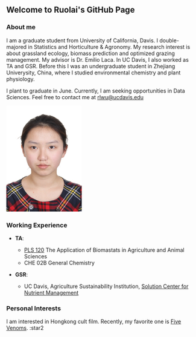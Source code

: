 ## Welcome to Ruolai's GitHub Page

### About me
I am a graduate student from University of California, Davis. I double-majored in Statistics and Horticulture & Agronomy. My research interest is about grassland ecology, biomass prediction and optimized grazing management. My advisor is Dr. Emilio Laca. In UC Davis, I also worked as TA and GSR. Before this I was an undergraduate student in Zhejiang Univerysity, China, where I studied environmental chemistry and plant physiology.

I plant to graduate in June. Currently, I am seeking opportunities in Data Sciences. Feel free to contact me at rlwu@ucdavis.edu

![Image](RuolaiWu.jpg)

### Working Experience
* **TA**: 
    * [PLS 120](http://catalog.ucdavis.edu/programs/PLS/PLScourses.html) The Application of Biomastats in Agriculture and Animal Sciences
    * CHE 02B General Chemistry
    
* **GSR**: 
    * UC Davis, Agriculture Sustainability Institution, [Solution Center for Nutrient Management](http://ucanr.edu/sites/Nutrient_Management_Solutions/)

### Personal Interests
I am interested in Hongkong cult film. Recently, my favorite one is [Five Venoms](https://en.wikipedia.org/wiki/Five_Deadly_Venoms). :star2
